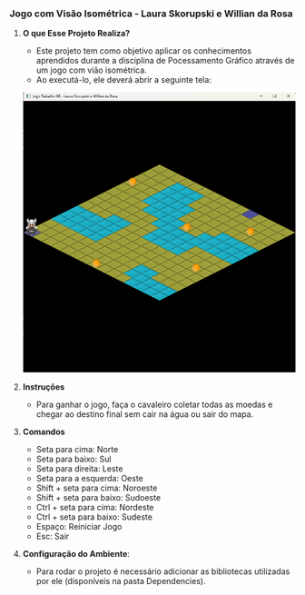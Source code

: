 ### Jogo com Visão Isométrica - Laura Skorupski e Willian da Rosa

1. **O que Esse Projeto Realiza?**
    - Este projeto tem como objetivo aplicar os conhecimentos aprendidos durante a disciplina de Pocessamento Gráfico através de um jogo com vião isométrica.
    - Ao executá-lo, ele deverá abrir a seguinte tela:
  
     ![Tela do Projeto](Tela.png)

2. **Instruções**
     - Para ganhar o jogo, faça o cavaleiro coletar todas as moedas e chegar ao destino final sem cair na água ou sair do mapa.
       
3. **Comandos**
     - Seta para cima: Norte
     - Seta para baixo: Sul
     - Seta para direita: Leste
     - Seta para a esquerda: Oeste
     - Shift + seta para cima: Noroeste
     - Shift + seta para baixo: Sudoeste
     - Ctrl + seta para cima: Nordeste
     - Ctrl + seta para baixo: Sudeste
     - Espaço: Reiniciar Jogo
     - Esc: Sair

4. **Configuração do Ambiente**:
    - Para rodar o projeto é necessário adicionar as bibliotecas utilizadas por ele (disponíveis na pasta Dependencies).
